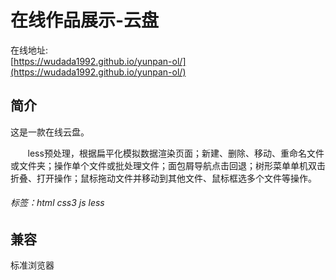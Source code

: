 # 在线作品展示-云盘 

在线地址:  
[https://wudada1992.github.io/yunpan-ol/](https://wudada1992.github.io/yunpan-ol/)

## 简介  
这是一款在线云盘。  

&#160; &#160; &#160; &#160;less预处理，根据扁平化模拟数据渲染页面；新建、删除、移动、重命名文件或文件夹；操作单个文件或批处理文件；面包屑导航点击回退；树形菜单单机双击折叠、打开操作；鼠标拖动文件并移动到其他文件、鼠标框选多个文件等操作。  

###### 标签：html   css3   js   less
## 兼容
标准浏览器
